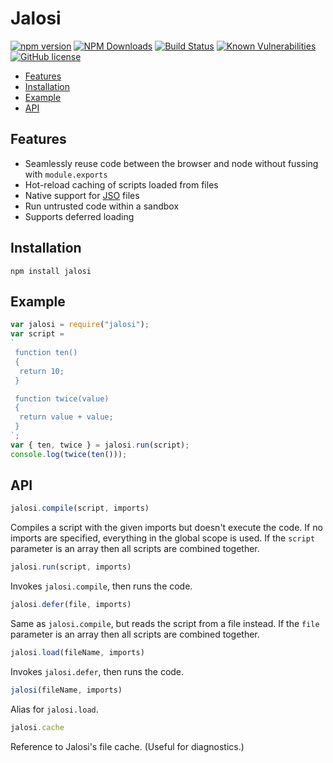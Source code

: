 # Jalosi 

[![npm version](https://badge.fury.io/js/jalosi.png)](https://badge.fury.io/js/jalosi)
[![NPM Downloads](https://img.shields.io/npm/dm/jalosi)](https://www.npmjs.com/package/jalosi)
[![Build Status](https://travis-ci.com/gardhr/jalosi.png?branch=master)](https://travis-ci.com/gardhr/jalosi)
[![Known Vulnerabilities](https://snyk.io/test/github/gardhr/jalosi/badge.svg?targetFile=package.json)](https://snyk.io/test/github/gardhr/jalosi?targetFile=package.json)
[![GitHub license](https://img.shields.io/badge/license-MIT-blue.svg)](https://github.com/gardhr/jalosi/blob/master/LICENSE)

- [Features](#features)
- [Installation](#installation)
- [Example](#examples)
- [API](#api)

## Features
- Seamlessly reuse code between the browser and node without fussing with `module.exports`
- Hot-reload caching of scripts loaded from files
- Native support for [JSO](https://github.com/gardhr/jalosi/wiki/JSO-file-format) files
- Run untrusted code within a sandbox
- Supports deferred loading

## Installation
```
npm install jalosi
```

## Example
```js
var jalosi = require("jalosi");
var script = 
`
 function ten()
 { 
  return 10; 
 }

 function twice(value)
 { 
  return value + value;
 }
`;
var { ten, twice } = jalosi.run(script);
console.log(twice(ten()));

```

## API
```js
jalosi.compile(script, imports)
```

Compiles a script with the given imports but doesn't execute the code. If no imports are specified, everything in the global scope is used. If the `script` parameter is an array then all scripts are combined together.


```js
jalosi.run(script, imports)
```

Invokes `jalosi.compile`, then runs the code.


```js
jalosi.defer(file, imports)
```

Same as `jalosi.compile`, but reads the script from a file instead. If the `file` parameter is an array then all scripts are combined together.


```js
jalosi.load(fileName, imports)
```

Invokes `jalosi.defer`, then runs the code.


```js
jalosi(fileName, imports)
```

Alias for `jalosi.load`.

```js
jalosi.cache
```

Reference to Jalosi's file cache. (Useful for diagnostics.)

